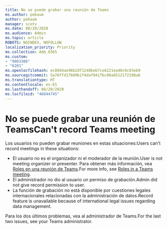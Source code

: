 ```yaml
---
title: No se puede grabar una reunión de Teams
ms.author: pebaum
author: pebaum
manager: scotv
ms.date: 08/20/2020
ms.audience: Admin
ms.topic: article
ROBOTS: NOINDEX, NOFOLLOW
localization_priority: Priority
ms.collection: Adm_O365
ms.custom:
- "9003306"
- "6201"
ms.openlocfilehash: ec80d4ae96b2df1248beb7ce6221ea40c0c03eb9
ms.sourcegitcommit: 5a76ffd17b09b1f4daf041fbc08a6512172198a6
ms.translationtype: HT
ms.contentlocale: es-ES
ms.lasthandoff: 08/20/2020
ms.locfileid: "46844745"
---
```

# <a name="cant-record-teams-meeting"></a><span data-ttu-id="4f241-102">No se puede grabar una reunión de Teams</span><span class="sxs-lookup"><span data-stu-id="4f241-102">Can't record Teams meeting</span></span>

<span data-ttu-id="4f241-103">Los usuarios no pueden grabar reuniones en estas situaciones:</span><span class="sxs-lookup"><span data-stu-id="4f241-103">Users can't record meetings in these situations:</span></span>  

- <span data-ttu-id="4f241-104">El usuario no es el organizador ni el moderador de la reunión.</span><span class="sxs-lookup"><span data-stu-id="4f241-104">User is not meeting organizer or presenter.</span></span> <span data-ttu-id="4f241-105">Para obtener más información, vea [Roles en una reunión de Teams](https://support.microsoft.com/office/roles-in-a-teams-meeting-c16fa7d0-1666-4dde-8686-0a0bfe16e019).</span><span class="sxs-lookup"><span data-stu-id="4f241-105">For more info, see [Roles in a Teams meeting](https://support.microsoft.com/office/roles-in-a-teams-meeting-c16fa7d0-1666-4dde-8686-0a0bfe16e019).</span></span>
- <span data-ttu-id="4f241-106">El administrador no dio al usuario un permiso de grabación.</span><span class="sxs-lookup"><span data-stu-id="4f241-106">Admin did not give record permission to user.</span></span>
- <span data-ttu-id="4f241-107">La función de grabación no está disponible por cuestiones legales internacionales relacionadas con la administración de datos.</span><span class="sxs-lookup"><span data-stu-id="4f241-107">Record feature is unavailable because of international legal issues regarding data management.</span></span>

<span data-ttu-id="4f241-108">Para los dos últimos problemas, vea al administrador de Teams.</span><span class="sxs-lookup"><span data-stu-id="4f241-108">For the last two issues, see your Teams administrator.</span></span>